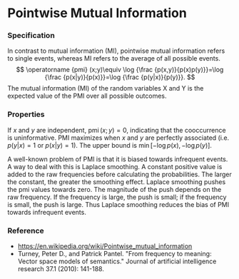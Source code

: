 # Pointwise Mutual Information

### Specification
In contrast to mutual information (MI), pointwise mutual information refers to single events, whereas MI refers to the average of all possible events.
$$
\operatorname {pmi} (x;y)\equiv \log {\frac {p(x,y)}{p(x)p(y)}}=\log {\frac {p(x|y)}{p(x)}}=\log {\frac {p(y|x)}{p(y)}}.
$$
The mutual information (MI) of the random variables X and Y is the expected value of the PMI over all possible outcomes.

### Properties
If $x$ and $y$ are independent, $\operatorname{pmi}(x;y) = 0$, indicating that the cooccurrence is uninformative.
PMI maximizes when $x$ and $y$ are perfectly associated (i.e. $p(y|x)=1$ or $p(x|y)=1$). The upper bound is $\min \left[-\log p(x),-\log p(y)\right]$.

A well-known problem of PMI is that it is biased towards infrequent events. A way to deal with this is Laplace smoothing. A constant positive value is added to the raw frequencies before calculating the probabilities. The larger the constant, the greater the smoothing effect. Laplace smoothing pushes the pmi values towards zero. The magnitude of the push depends on the raw frequency. If the frequency is large, the push is small; if the frequency is small, the push is large. Thus Laplace smoothing reduces the bias of PMI towards infrequent events.


### Reference
- https://en.wikipedia.org/wiki/Pointwise_mutual_information
- Turney, Peter D., and Patrick Pantel. "From frequency to meaning: Vector space models of semantics." Journal of artificial intelligence research 37.1 (2010): 141-188.